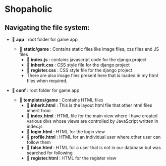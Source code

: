 # Shopaholic 
## Navigating the file system: 
   - :open_file_folder: **app** : root folder for game app
      -  :open_file_folder: **static/game** : Contains static files like image files, css files and JS files
           -   :open_file_folder: **index.js** : contains javascript code for the django project 
           -   :open_file_folder: **inherit.css** : CSS style file for the django project 
           -   :open_file_folder: **register.css** : CSS style file for the django project 
           -   There are also image files present here that is loaded in my html files when required. 
   - :open_file_folder: **conf** : root folder for game app
     
      
      -  :open_file_folder: **templates/game** : Contains HTML  files 
           - :open_file_folder: **inherit.html** : This is the layout html file that other html files inherit from 
           - :open_file_folder: **index.html** : HTML file for the main view where I have created various divs whose views are controlled by JavaScript written in index.js
           - :open_file_folder: **login.html** : HTML for the login view 
           - :open_file_folder: **profile.html** : HTML for an individual user where other user can follow them
           - :open_file_folder: **false.html** : HTML for a user that is not in our database but was searched for following
           - :open_file_folder: **register.html** : HTML for the register view 
      
      
   

